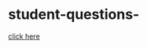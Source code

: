 # student-questions-
[click here](https://alqudscollege-my.sharepoint.com/:x:/g/personal/advtech_ltuc_com/ERWW5JWSa15AtP5vBfA3ahwB8xL6FFD01as85a3U0UoVCw?rtime=FkP7WLmm2Ug) 